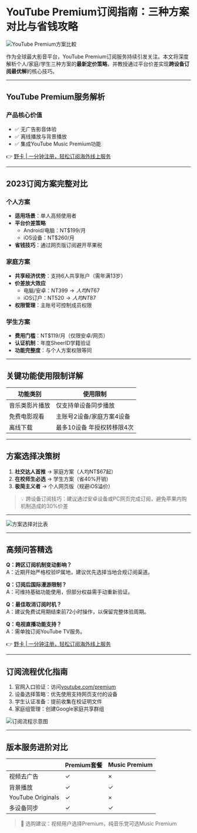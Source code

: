 # YouTube Premium订阅指南：三种方案对比与省钱攻略

![YouTube Premium方案比較](https://bbtdd.com/wp-content/uploads/img/285894044.webp)

作为全球最大影音平台，YouTube Premium订阅服务持续引发关注。本文将深度解析个人/家庭/学生三种方案的**最新定价策略**，并教授通过平台价差实现**跨设备订阅最优解**的核心技巧。

---

## YouTube Premium服务解析
### 产品核心价值
- ✅ 无广告影音体验
- ✅ 离线播放与背景播放
- ✅ 集成YouTube Music Premium功能

👉 [野卡 | 一分钟注册，轻松订阅海外线上服务](https://bbtdd.com/yeka)

---

## 2023订阅方案完整对比

### 个人方案
- **适用场景**：单人高频使用者
- **平台价差策略**  
  - Android/电脑：NT$199/月  
  - iOS设备：NT$260/月  
- **省钱技巧**：通过网页版订阅避开苹果税

### 家庭方案
- **共享经济优势**：支持6人共享账户（需年满13岁）
- **价差放大效应**  
  - 电脑/安卓：NT$399→人均NT$67  
  - iOS订户：NT$520→人均NT$87
- **权限管理**：主账号可控制成员权限

### 学生方案
- **费用门槛**：NT$119/月（仅限安卓/网页）
- **认证机制**：年度SheerID学籍验证
- **功能完整度**：与个人方案权限等同

---

## 关键功能使用限制详解

| 功能类别       | 使用限制                         |
|----------------|--------------------------------|
| 音乐类影片播放 | 仅支持单设备同步播放           |
| 免费电影观看   | 主账号2设备/家庭方案4设备      |
| 离线下载       | 最多10设备 年授权转移限4次   |

---

## 方案选择决策树
1. **社交达人首推** → 家庭方案（人均NT$67起）
2. **在校师生必选** → 学生方案（省40%开销）
3. **极简主义者** → 个人网页版（规避iOS溢价）

> 💡 跨设备订阅技巧：建议通过安卓设备或PC网页完成订阅，避免苹果内购机制造成的30%价差

---

![方案选择对比表](https://bbtdd.com/wp-content/uploads/img/08132234225.webp)

---

## 高频问答精选

**Q：跨区订阅机制变动影响？**  
A：近期开始严格校验IP属地，建议优先选择当地合规订阅渠道。

**Q：订阅后国际漫游限制？**  
A：可维持基础功能使用，但部分权益需手动重新验证。

**Q：最佳取消订阅时机？**  
A：建议免费试用期结束前72小时操作，以保留完整体验周期。

**Q：电视直播功能支持？**  
A：需单独订阅YouTube TV服务。

👉 [野卡 | 一分钟注册，轻松订阅海外线上服务](https://bbtdd.com/yeka)

---

## 订阅流程优化指南
1. 官网入口验证：访问[youtube.com/premium](https://www.youtube.com/premium)
2. 设备选择策略：优先使用支持网页支付的设备
3. 学生认证准备：提前收集在校证明文件
4. 家庭组管理：创建Google家庭共享群组

![订阅流程示意图](https://bbtdd.com/wp-content/uploads/img/626625885793.webp)

---

## 版本服务进阶对比

|               | Premium套餐 | Music Premium |
|---------------|-------------|---------------|
| 视频去广告    | ✓           | ×             |
| 背景播放      | ✓           | ✓             |
| YouTube Originals | ✓       | ×             |
| 多设备同步    | ✓           | ✓             |

> 📌 选购建议：视频用户选择Premium，纯音乐党可选Music Premium